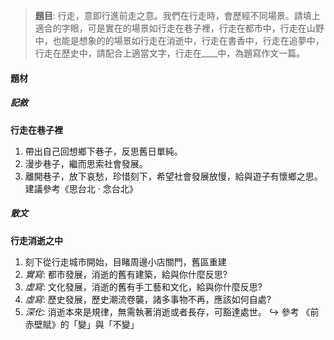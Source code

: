 > **題目**:
> 行走，意即行進前走之意。我們在行走時，會歷經不同場景。請填上適合的字眼，可是實在的場景如行走在巷子裡，行走在都市中，行走在山野中，也能是想象的的場景如行走在消逝中，行走在書香中，行走在追夢中，行走在歷史中，請配合上適當文字，行走在\_\_\_\_中，為題寫作文一篇。

#### 題材
##### 記敘
**行走在巷子裡**
1. 帶出自己回想鄉下巷子，反思舊日單純。
2. 漫步巷子，繼而思索社會發展。
3. 離開巷子，放下哀愁，珍惜刻下，希望社會發展放慢，給與遊子有懷鄉之思。建議參考《思台北 · 念台北》

##### 散文
**行走消逝之中**
1. 刻下從行走城市開始，目睹周邊小店關門，舊區重建
2. *實寫*: 都市發展，消逝的舊有建築，給與你什麼反思?
3. *虛寫*: 文化發展，消逝的舊有手工藝和文化，給與你什麼反思?
4. *虛寫*: 歷史發展，歷史潮流卷襲，諸多事物不再，應該如何自處?
5. *深化*: 消逝本來是規律，無需執著消逝或者長存，可豁達處世。
   ↪️ 參考 《前赤壁賦》的「變」與「不變」